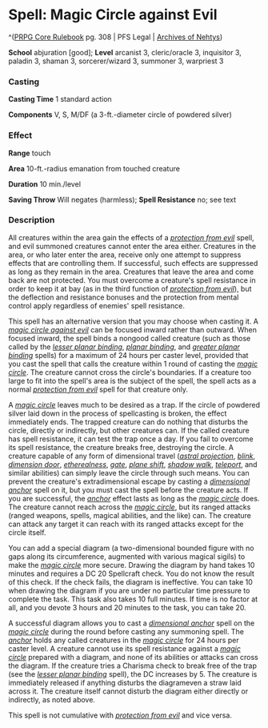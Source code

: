 # Spell: Magic Circle against Evil

^([PRPG Core Rulebook][ss-magic-circle-against-evil] pg. 308 | PFS Legal | [Archives of Nehtys][sn-magic-circle-against-evil])

**School** abjuration [good]; **Level** arcanist 3, cleric/oracle 3, inquisitor 3, paladin 3, shaman 3, sorcerer/wizard 3, summoner 3, warpriest 3

### Casting

**Casting Time** 1 standard action  

**Components** V, S, M/DF (a 3-ft.-diameter circle of powdered silver)

### Effect

**Range** touch  

**Area** 10-ft.-radius emanation from touched creature  

**Duration** 10 min./level  

**Saving Throw** Will negates (harmless); **Spell Resistance** no; see text

### Description

All creatures within the area gain the effects of a _[protection from evil]_ spell, and evil summoned creatures cannot enter the area either. Creatures in the area, or who later enter the area, receive only one attempt to suppress effects that are controlling them. If successful, such effects are suppressed as long as they remain in the area. Creatures that leave the area and come back are not protected. You must overcome a creature's spell resistance in order to keep it at bay (as in the third function of _[protection from evil]_), but the deflection and resistance bonuses and the protection from mental control apply regardless of enemies' spell resistance.  

This spell has an alternative version that you may choose when casting it. A _[magic circle against evil]_ can be focused inward rather than outward. When focused inward, the spell binds a nongood called creature (such as those called by the _[lesser planar binding]_, _[planar binding]_, and _[greater planar binding]_ spells) for a maximum of 24 hours per caster level, provided that you cast the spell that calls the creature within 1 round of casting the _[magic circle]_. The creature cannot cross the circle's boundaries. If a creature too large to fit into the spell's area is the subject of the spell, the spell acts as a normal _[protection from evil]_ spell for that creature only.  

A _[magic circle]_ leaves much to be desired as a trap. If the circle of powdered silver laid down in the process of spellcasting is broken, the effect immediately ends. The trapped creature can do nothing that disturbs the circle, directly or indirectly, but other creatures can. If the called creature has spell resistance, it can test the trap once a day. If you fail to overcome its spell resistance, the creature breaks free, destroying the circle. A creature capable of any form of dimensional travel (_[astral projection]_, _[blink]_, _[dimension door]_, _[etherealness]_, _[gate]_, _[plane shift]_, _[shadow walk]_, _[teleport]_, and similar abilities) can simply leave the circle through such means. You can prevent the creature's extradimensional escape by casting a _[dimensional anchor]_ spell on it, but you must cast the spell before the creature acts. If you are successful, the _[anchor]_ effect lasts as long as the _[magic circle]_ does. The creature cannot reach across the _[magic circle]_, but its ranged attacks (ranged weapons, spells, magical abilities, and the like) can. The creature can attack any target it can reach with its ranged attacks except for the circle itself.  

You can add a special diagram (a two-dimensional bounded figure with no gaps along its circumference, augmented with various magical sigils) to make the _[magic circle]_ more secure. Drawing the diagram by hand takes 10 minutes and requires a DC 20 Spellcraft check. You do not know the result of this check. If the check fails, the diagram is ineffective. You can take 10 when drawing the diagram if you are under no particular time pressure to complete the task. This task also takes 10 full minutes. If time is no factor at all, and you devote 3 hours and 20 minutes to the task, you can take 20.  

A successful diagram allows you to cast a _[dimensional anchor]_ spell on the _[magic circle]_ during the round before casting any summoning spell. The _[anchor]_ holds any called creatures in the _[magic circle]_ for 24 hours per caster level. A creature cannot use its spell resistance against a _[magic circle]_ prepared with a diagram, and none of its abilities or attacks can cross the diagram. If the creature tries a Charisma check to break free of the trap (see the _[lesser planar binding]_ spell), the DC increases by 5. The creature is immediately released if anything disturbs the diagrameven a straw laid across it. The creature itself cannot disturb the diagram either directly or indirectly, as noted above.  

This spell is not cumulative with _[protection from evil]_ and vice versa.

[ss-magic-circle-against-evil]: http://paizo.com/pathfinderRPG/v57
[sn-magic-circle-against-evil]: http://www.archivesofnethys.com/SpellDisplay.aspx?ItemName=Magic%20Circle%20against%20Evil
[dimension door]: http://www.archivesofnethys.com/SpellDisplay.aspx?ItemName=dimension%20door
[protection from evil]: http://www.archivesofnethys.com/SpellDisplay.aspx?ItemName=protection%20from%20evil
[astral projection]: http://www.archivesofnethys.com/SpellDisplay.aspx?ItemName=astral%20projection
[etherealness]: http://www.archivesofnethys.com/SpellDisplay.aspx?ItemName=etherealness
[greater planar binding]: http://www.archivesofnethys.com/SpellDisplay.aspx?ItemName=greater%20planar%20binding
[blink]: http://www.archivesofnethys.com/SpellDisplay.aspx?ItemName=blink
[gate]: http://www.archivesofnethys.com/SpellDisplay.aspx?ItemName=gate
[shadow walk]: http://www.archivesofnethys.com/SpellDisplay.aspx?ItemName=shadow%20walk
[dimensional anchor]: http://www.archivesofnethys.com/SpellDisplay.aspx?ItemName=dimensional%20anchor
[planar binding]: http://www.archivesofnethys.com/SpellDisplay.aspx?ItemName=planar%20binding
[magic circle]: http://www.archivesofnethys.com/SpellDisplay.aspx?ItemName=magic%20circle
[teleport]: http://www.archivesofnethys.com/SpellDisplay.aspx?ItemName=teleport
[plane shift]: http://www.archivesofnethys.com/SpellDisplay.aspx?ItemName=plane%20shift
[anchor]: http://www.archivesofnethys.com/SpellDisplay.aspx?ItemName=anchor
[lesser planar binding]: http://www.archivesofnethys.com/SpellDisplay.aspx?ItemName=lesser%20planar%20binding
[magic circle against evil]: http://www.archivesofnethys.com/SpellDisplay.aspx?ItemName=magic%20circle%20against%20evil